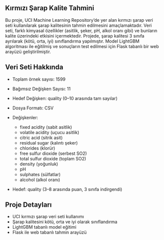 ## Kırmızı Şarap Kalite Tahmini
Bu proje, UCI Machine Learning Repository’de yer alan kırmızı şarap veri seti kullanılarak şarap kalitesinin tahmin edilmesini amaçlamaktadır.
Veri seti, farklı kimyasal özellikler (asitlik, şeker, pH, alkol oranı gibi) ve bunların kalite üzerindeki etkisini içermektedir. 
Projede, şarap kalitesi 3 sınıfa ayrılarak (kötü, orta, iyi) sınıflandırma yapılmıştır.
Model LightGBM algoritması ile eğitilmiş ve sonuçların test edilmesi için Flask tabanlı bir web arayüzü geliştirilmiştir.

## Veri Seti Hakkında
* Toplam örnek sayısı: 1599
* Bağımsız Değişken Sayısı: 11
* Hedef Değişken: quality (0–10 arasında tam sayılar)
* Dosya Formatı: CSV


* Değişkenler:
  * fixed acidity (sabit asitlik)
  * volatile acidity (uçucu asitlik)
  * citric acid (sitrik asit)
  * residual sugar (kalıntı şeker)
  * chlorides (klorür)
  * free sulfur dioxide (serbest SO2)
  * total sulfur dioxide (toplam SO2)
  * density (yoğunluk)
  * pH
  * sulphates (sülfatlar)
  * alcohol (alkol oranı)

* Hedef: quality (3–8 arasında puan, 3 sınıfa indirgendi)


## Proje Detayları
* UCI kırmızı şarap veri seti kullanımı
* Şarap kalitesini kötü, orta ve iyi olarak sınıflandırma
* LightGBM tabanlı model eğitimi
* Flask ile web tabanlı tahmin arayüzü
